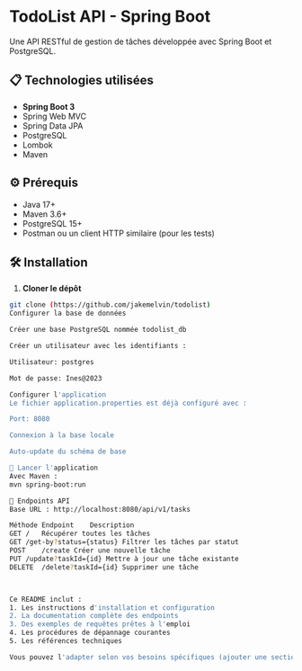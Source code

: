 # TodoList API - Spring Boot

Une API RESTful de gestion de tâches développée avec Spring Boot et PostgreSQL.

## 📋 Technologies utilisées
- **Spring Boot 3**
- Spring Web MVC
- Spring Data JPA
- PostgreSQL
- Lombok
- Maven

## ⚙️ Prérequis
- Java 17+
- Maven 3.6+
- PostgreSQL 15+
- Postman ou un client HTTP similaire (pour les tests)

## 🛠 Installation

1. **Cloner le dépôt**
```bash
git clone (https://github.com/jakemelvin/todolist)
Configurer la base de données

Créer une base PostgreSQL nommée todolist_db

Créer un utilisateur avec les identifiants :

Utilisateur: postgres

Mot de passe: Ines@2023

Configurer l'application
Le fichier application.properties est déjà configuré avec :

Port: 8080

Connexion à la base locale

Auto-update du schéma de base

🚀 Lancer l'application
Avec Maven :
mvn spring-boot:run

📡 Endpoints API
Base URL : http://localhost:8080/api/v1/tasks

Méthode	Endpoint	Description
GET	/	Récupérer toutes les tâches
GET	/get-by?status={status}	Filtrer les tâches par statut
POST	/create	Créer une nouvelle tâche
PUT	/update?taskId={id}	Mettre à jour une tâche existante
DELETE	/delete?taskId={id}	Supprimer une tâche



Ce README inclut :
1. Les instructions d'installation et configuration
2. La documentation complète des endpoints
3. Des exemples de requêtes prêtes à l'emploi
4. Les procédures de dépannage courantes
5. Les références techniques

Vous pouvez l'adapter selon vos besoins spécifiques (ajouter une section sur les tests, l'environnement de production, etc.).

